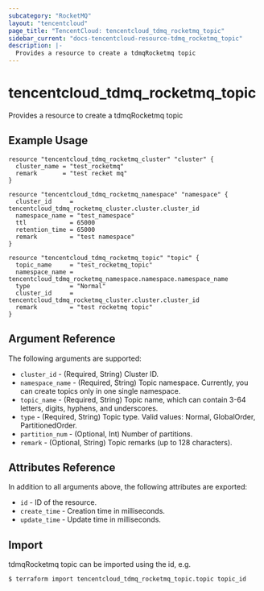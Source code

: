 ```yaml
---
subcategory: "RocketMQ"
layout: "tencentcloud"
page_title: "TencentCloud: tencentcloud_tdmq_rocketmq_topic"
sidebar_current: "docs-tencentcloud-resource-tdmq_rocketmq_topic"
description: |-
  Provides a resource to create a tdmqRocketmq topic
---
```


# tencentcloud_tdmq_rocketmq_topic

Provides a resource to create a tdmqRocketmq topic

## Example Usage

```hcl
resource "tencentcloud_tdmq_rocketmq_cluster" "cluster" {
  cluster_name = "test_rocketmq"
  remark       = "test recket mq"
}

resource "tencentcloud_tdmq_rocketmq_namespace" "namespace" {
  cluster_id     = tencentcloud_tdmq_rocketmq_cluster.cluster.cluster_id
  namespace_name = "test_namespace"
  ttl            = 65000
  retention_time = 65000
  remark         = "test namespace"
}

resource "tencentcloud_tdmq_rocketmq_topic" "topic" {
  topic_name     = "test_rocketmq_topic"
  namespace_name = tencentcloud_tdmq_rocketmq_namespace.namespace.namespace_name
  type           = "Normal"
  cluster_id     = tencentcloud_tdmq_rocketmq_cluster.cluster.cluster_id
  remark         = "test rocketmq topic"
}
```

## Argument Reference

The following arguments are supported:

* `cluster_id` - (Required, String) Cluster ID.
* `namespace_name` - (Required, String) Topic namespace. Currently, you can create topics only in one single namespace.
* `topic_name` - (Required, String) Topic name, which can contain 3-64 letters, digits, hyphens, and underscores.
* `type` - (Required, String) Topic type. Valid values: Normal, GlobalOrder, PartitionedOrder.
* `partition_num` - (Optional, Int) Number of partitions.
* `remark` - (Optional, String) Topic remarks (up to 128 characters).

## Attributes Reference

In addition to all arguments above, the following attributes are exported:

* `id` - ID of the resource.
* `create_time` - Creation time in milliseconds.
* `update_time` - Update time in milliseconds.


## Import

tdmqRocketmq topic can be imported using the id, e.g.
```
$ terraform import tencentcloud_tdmq_rocketmq_topic.topic topic_id
```

